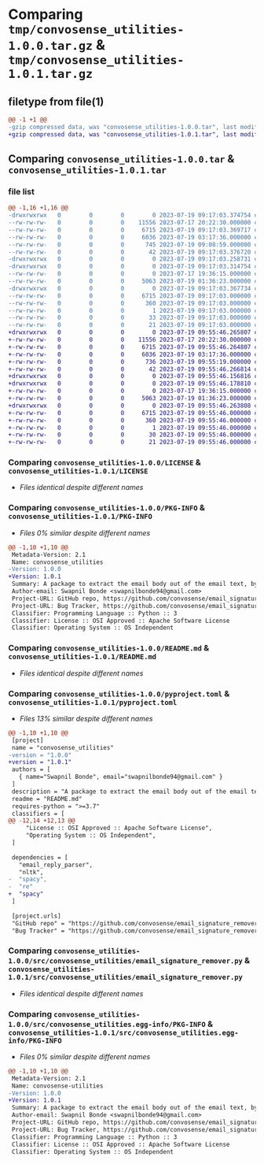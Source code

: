 # Comparing `tmp/convosense_utilities-1.0.0.tar.gz` & `tmp/convosense_utilities-1.0.1.tar.gz`

## filetype from file(1)

```diff
@@ -1 +1 @@
-gzip compressed data, was "convosense_utilities-1.0.0.tar", last modified: Wed Jul 19 09:17:03 2023, max compression
+gzip compressed data, was "convosense_utilities-1.0.1.tar", last modified: Wed Jul 19 09:55:46 2023, max compression
```

## Comparing `convosense_utilities-1.0.0.tar` & `convosense_utilities-1.0.1.tar`

### file list

```diff
@@ -1,16 +1,16 @@
-drwxrwxrwx   0        0        0        0 2023-07-19 09:17:03.374754 convosense_utilities-1.0.0/
--rw-rw-rw-   0        0        0    11556 2023-07-17 20:22:30.000000 convosense_utilities-1.0.0/LICENSE
--rw-rw-rw-   0        0        0     6715 2023-07-19 09:17:03.369717 convosense_utilities-1.0.0/PKG-INFO
--rw-rw-rw-   0        0        0     6036 2023-07-19 03:17:36.000000 convosense_utilities-1.0.0/README.md
--rw-rw-rw-   0        0        0      745 2023-07-19 09:08:59.000000 convosense_utilities-1.0.0/pyproject.toml
--rw-rw-rw-   0        0        0       42 2023-07-19 09:17:03.376720 convosense_utilities-1.0.0/setup.cfg
-drwxrwxrwx   0        0        0        0 2023-07-19 09:17:03.258731 convosense_utilities-1.0.0/src/
-drwxrwxrwx   0        0        0        0 2023-07-19 09:17:03.314754 convosense_utilities-1.0.0/src/convosense_utilities/
--rw-rw-rw-   0        0        0        0 2023-07-17 19:36:15.000000 convosense_utilities-1.0.0/src/convosense_utilities/__init__.py
--rw-rw-rw-   0        0        0     5063 2023-07-19 01:36:23.000000 convosense_utilities-1.0.0/src/convosense_utilities/email_signature_remover.py
-drwxrwxrwx   0        0        0        0 2023-07-19 09:17:03.367734 convosense_utilities-1.0.0/src/convosense_utilities.egg-info/
--rw-rw-rw-   0        0        0     6715 2023-07-19 09:17:03.000000 convosense_utilities-1.0.0/src/convosense_utilities.egg-info/PKG-INFO
--rw-rw-rw-   0        0        0      360 2023-07-19 09:17:03.000000 convosense_utilities-1.0.0/src/convosense_utilities.egg-info/SOURCES.txt
--rw-rw-rw-   0        0        0        1 2023-07-19 09:17:03.000000 convosense_utilities-1.0.0/src/convosense_utilities.egg-info/dependency_links.txt
--rw-rw-rw-   0        0        0       33 2023-07-19 09:17:03.000000 convosense_utilities-1.0.0/src/convosense_utilities.egg-info/requires.txt
--rw-rw-rw-   0        0        0       21 2023-07-19 09:17:03.000000 convosense_utilities-1.0.0/src/convosense_utilities.egg-info/top_level.txt
+drwxrwxrwx   0        0        0        0 2023-07-19 09:55:46.265807 convosense_utilities-1.0.1/
+-rw-rw-rw-   0        0        0    11556 2023-07-17 20:22:30.000000 convosense_utilities-1.0.1/LICENSE
+-rw-rw-rw-   0        0        0     6715 2023-07-19 09:55:46.264807 convosense_utilities-1.0.1/PKG-INFO
+-rw-rw-rw-   0        0        0     6036 2023-07-19 03:17:36.000000 convosense_utilities-1.0.1/README.md
+-rw-rw-rw-   0        0        0      736 2023-07-19 09:55:19.000000 convosense_utilities-1.0.1/pyproject.toml
+-rw-rw-rw-   0        0        0       42 2023-07-19 09:55:46.266814 convosense_utilities-1.0.1/setup.cfg
+drwxrwxrwx   0        0        0        0 2023-07-19 09:55:46.156816 convosense_utilities-1.0.1/src/
+drwxrwxrwx   0        0        0        0 2023-07-19 09:55:46.178810 convosense_utilities-1.0.1/src/convosense_utilities/
+-rw-rw-rw-   0        0        0        0 2023-07-17 19:36:15.000000 convosense_utilities-1.0.1/src/convosense_utilities/__init__.py
+-rw-rw-rw-   0        0        0     5063 2023-07-19 01:36:23.000000 convosense_utilities-1.0.1/src/convosense_utilities/email_signature_remover.py
+drwxrwxrwx   0        0        0        0 2023-07-19 09:55:46.263808 convosense_utilities-1.0.1/src/convosense_utilities.egg-info/
+-rw-rw-rw-   0        0        0     6715 2023-07-19 09:55:46.000000 convosense_utilities-1.0.1/src/convosense_utilities.egg-info/PKG-INFO
+-rw-rw-rw-   0        0        0      360 2023-07-19 09:55:46.000000 convosense_utilities-1.0.1/src/convosense_utilities.egg-info/SOURCES.txt
+-rw-rw-rw-   0        0        0        1 2023-07-19 09:55:46.000000 convosense_utilities-1.0.1/src/convosense_utilities.egg-info/dependency_links.txt
+-rw-rw-rw-   0        0        0       30 2023-07-19 09:55:46.000000 convosense_utilities-1.0.1/src/convosense_utilities.egg-info/requires.txt
+-rw-rw-rw-   0        0        0       21 2023-07-19 09:55:46.000000 convosense_utilities-1.0.1/src/convosense_utilities.egg-info/top_level.txt
```

### Comparing `convosense_utilities-1.0.0/LICENSE` & `convosense_utilities-1.0.1/LICENSE`

 * *Files identical despite different names*

### Comparing `convosense_utilities-1.0.0/PKG-INFO` & `convosense_utilities-1.0.1/PKG-INFO`

 * *Files 0% similar despite different names*

```diff
@@ -1,10 +1,10 @@
 Metadata-Version: 2.1
 Name: convosense_utilities
-Version: 1.0.0
+Version: 1.0.1
 Summary: A package to extract the email body out of the email text, by removing signature, in order to get accurate sentiment results.
 Author-email: Swapnil Bonde <swapnilbonde94@gmail.com>
 Project-URL: GitHub repo, https://github.com/convosense/email_signature_remover
 Project-URL: Bug Tracker, https://github.com/convosense/email_signature_remover/issues
 Classifier: Programming Language :: Python :: 3
 Classifier: License :: OSI Approved :: Apache Software License
 Classifier: Operating System :: OS Independent
```

### Comparing `convosense_utilities-1.0.0/README.md` & `convosense_utilities-1.0.1/README.md`

 * *Files identical despite different names*

### Comparing `convosense_utilities-1.0.0/pyproject.toml` & `convosense_utilities-1.0.1/pyproject.toml`

 * *Files 13% similar despite different names*

```diff
@@ -1,10 +1,10 @@
 [project]
 name = "convosense_utilities"
-version = "1.0.0"
+version = "1.0.1"
 authors = [
   { name="Swapnil Bonde", email="swapnilbonde94@gmail.com" }
 ]
 description = "A package to extract the email body out of the email text, by removing signature, in order to get accurate sentiment results."
 readme = "README.md"
 requires-python = ">=3.7"
 classifiers = [
@@ -12,14 +12,13 @@
     "License :: OSI Approved :: Apache Software License",
     "Operating System :: OS Independent",
 ]
 
 dependencies = [
   "email_reply_parser",
   "nltk",
-  "spacy",
-  "re"
+  "spacy"
 ]
 
 [project.urls]
 "GitHub repo" = "https://github.com/convosense/email_signature_remover"
 "Bug Tracker" = "https://github.com/convosense/email_signature_remover/issues"
```

### Comparing `convosense_utilities-1.0.0/src/convosense_utilities/email_signature_remover.py` & `convosense_utilities-1.0.1/src/convosense_utilities/email_signature_remover.py`

 * *Files identical despite different names*

### Comparing `convosense_utilities-1.0.0/src/convosense_utilities.egg-info/PKG-INFO` & `convosense_utilities-1.0.1/src/convosense_utilities.egg-info/PKG-INFO`

 * *Files 0% similar despite different names*

```diff
@@ -1,10 +1,10 @@
 Metadata-Version: 2.1
 Name: convosense-utilities
-Version: 1.0.0
+Version: 1.0.1
 Summary: A package to extract the email body out of the email text, by removing signature, in order to get accurate sentiment results.
 Author-email: Swapnil Bonde <swapnilbonde94@gmail.com>
 Project-URL: GitHub repo, https://github.com/convosense/email_signature_remover
 Project-URL: Bug Tracker, https://github.com/convosense/email_signature_remover/issues
 Classifier: Programming Language :: Python :: 3
 Classifier: License :: OSI Approved :: Apache Software License
 Classifier: Operating System :: OS Independent
```

